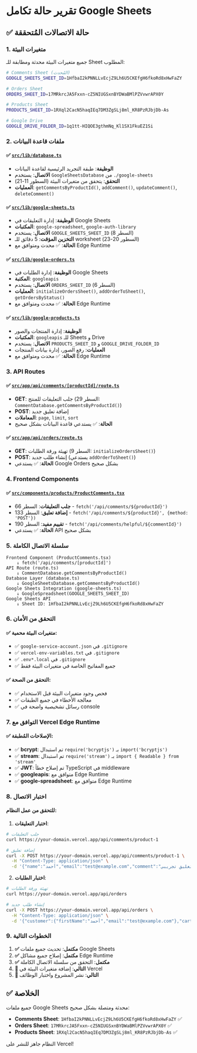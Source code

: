 # تقرير حالة تكامل Google Sheets

## ✅ حالة الاتصالات المُتحققة

### 1. **متغيرات البيئة**
جميع متغيرات البيئة محدثة ومطابقة للـ Sheet المطلوب:

```bash
# Comments Sheet (المُحدث)
GOOGLE_SHEETS_SHEET_ID=1HfbaI2kPNNLLvEcjZ9Lh6U5CKEfgH6fkoRd8xHwFaZY

# Orders Sheet
ORDERS_SHEET_ID=17MRkrcJA5Fxxn-cZ5NIUGSxnBYDWaBMlPZVvwrAPX0Y

# Products Sheet
PRODUCTS_SHEET_ID=1RXql2CacN5haqIEq7DM3ZgSLj8ml_KR8PzRJbjDb-As

# Google Drive
GOOGLE_DRIVE_FOLDER_ID=1q1tt-HIQOE3gthmNq_Kl1SX1FkuEZ1Si
```

### 2. **ملفات قاعدة البيانات**

#### ✅ [`src/lib/database.ts`](src/lib/database.ts:1)
- **الوظيفة**: طبقة التجريد الرئيسية لقاعدة البيانات
- **الاتصال**: يستخدم `GoogleSheetsDatabase` من `./google-sheets`
- **التحقق**: يتحقق من متغيرات البيئة (السطور 11-21)
- **العمليات**: `getCommentsByProductId()`, `addComment()`, `updateComment()`, `deleteComment()`

#### ✅ [`src/lib/google-sheets.ts`](src/lib/google-sheets.ts:1)
- **الوظيفة**: إدارة التعليقات في Google Sheets
- **المكتبات**: `google-spreadsheet`, `google-auth-library`
- **الاتصال**: يستخدم `GOOGLE_SHEETS_SHEET_ID` (السطر 8)
- **التخزين المؤقت**: 5 دقائق للـ worksheet (السطور 20-23)
- **الحالة**: ✅ محدث ومتوافق مع Edge Runtime

#### ✅ [`src/lib/google-orders.ts`](src/lib/google-orders.ts:1)
- **الوظيفة**: إدارة الطلبات في Google Sheets
- **المكتبة**: `googleapis`
- **الاتصال**: يستخدم `ORDERS_SHEET_ID` (السطر 6)
- **العمليات**: `initializeOrdersSheet()`, `addOrderToSheet()`, `getOrdersByStatus()`
- **الحالة**: ✅ محدث ومتوافق مع Edge Runtime

#### ✅ [`src/lib/google-products.ts`](src/lib/google-products.ts:1)
- **الوظيفة**: إدارة المنتجات والصور
- **المكتبات**: `googleapis` للـ Sheets و Drive
- **الاتصال**: يستخدم `PRODUCTS_SHEET_ID` و `GOOGLE_DRIVE_FOLDER_ID`
- **العمليات**: رفع الصور، إدارة بيانات المنتجات
- **الحالة**: ✅ محدث ومتوافق مع Edge Runtime

### 3. **API Routes**

#### ✅ [`src/app/api/comments/[productId]/route.ts`](src/app/api/comments/[productId]/route.ts:1)
- **GET**: جلب التعليقات للمنتج (السطر 29: `CommentDatabase.getCommentsByProductId()`)
- **POST**: إضافة تعليق جديد
- **المعاملات**: `page`, `limit`, `sort`
- **الحالة**: ✅ يستدعي قاعدة البيانات بشكل صحيح

#### ✅ [`src/app/api/orders/route.ts`](src/app/api/orders/route.ts:1)
- **GET**: تهيئة ورقة الطلبات (السطر 9: `initializeOrdersSheet()`)
- **POST**: إنشاء طلب جديد (يستدعي `addOrderToSheet()`)
- **الحالة**: ✅ يستدعي Google Orders بشكل صحيح

### 4. **Frontend Components**

#### ✅ [`src/components/products/ProductComments.tsx`](src/components/products/ProductComments.tsx:1)
- **جلب التعليقات**: السطر 66 - `fetch('/api/comments/${productId}')`
- **إضافة تعليق**: السطر 133 - `fetch('/api/comments/${productId}', {method: 'POST'})`
- **تقييم مفيد**: السطر 190 - `fetch('/api/comments/helpful/${commentId}')`
- **الحالة**: ✅ يستدعي API بشكل صحيح

### 5. **سلسلة الاتصال الكاملة**

```
Frontend Component (ProductComments.tsx)
    ↓ fetch('/api/comments/[productId]')
API Route (route.ts)
    ↓ CommentDatabase.getCommentsByProductId()
Database Layer (database.ts)
    ↓ GoogleSheetsDatabase.getCommentsByProductId()
Google Sheets Integration (google-sheets.ts)
    ↓ GoogleSpreadsheet(GOOGLE_SHEETS_SHEET_ID)
Google Sheets API
    ↓ Sheet ID: 1HfbaI2kPNNLLvEcjZ9Lh6U5CKEfgH6fkoRd8xHwFaZY
```

### 6. **التحقق من الأمان**

#### ✅ متغيرات البيئة محمية:
- ✅ `google-service-account.json` في `.gitignore`
- ✅ `vercel-env-variables.txt` في `.gitignore`
- ✅ `.env*.local` في `.gitignore`
- ✅ جميع المفاتيح الخاصة في متغيرات البيئة فقط

#### ✅ التحقق من الصحة:
- ✅ فحص وجود متغيرات البيئة قبل الاستخدام
- ✅ معالجة الأخطاء في جميع الطبقات
- ✅ رسائل تشخيصية واضحة في console

### 7. **التوافق مع Vercel Edge Runtime**

#### ✅ الإصلاحات المُطبقة:
- ✅ **bcrypt**: تم استبدال `require('bcryptjs')` بـ `import('bcryptjs')`
- ✅ **stream**: تم استبدال `require('stream')` بـ `import { Readable } from 'stream'`
- ✅ **JWT**: تم إصلاح خطأ TypeScript في middleware
- ✅ **googleapis**: متوافق مع Edge Runtime
- ✅ **google-spreadsheet**: متوافق مع Edge Runtime

### 8. **اختبار الاتصال**

#### للتحقق من عمل النظام:

1. **اختبار التعليقات**:
```bash
# جلب التعليقات
curl https://your-domain.vercel.app/api/comments/product-1

# إضافة تعليق
curl -X POST https://your-domain.vercel.app/api/comments/product-1 \
  -H "Content-Type: application/json" \
  -d '{"name":"أحمد","email":"test@example.com","comment":"تعليق تجريبي","rating":5}'
```

2. **اختبار الطلبات**:
```bash
# تهيئة ورقة الطلبات
curl https://your-domain.vercel.app/api/orders

# إنشاء طلب جديد
curl -X POST https://your-domain.vercel.app/api/orders \
  -H "Content-Type: application/json" \
  -d '{"customer":{"firstName":"أحمد","email":"test@example.com"},"cartItems":[{"product":{"_id":"1","name_ar":"منتج","price":100},"quantity":1}]}'
```

### 9. **الخطوات التالية**

1. **✅ مكتمل**: تحديث جميع ملفات Google Sheets
2. **✅ مكتمل**: إصلاح جميع مشاكل Edge Runtime
3. **✅ مكتمل**: التحقق من سلسلة الاتصال الكاملة
4. **🔄 التالي**: إضافة متغيرات البيئة في Vercel
5. **🔄 التالي**: نشر المشروع واختبار الوظائف

## ✅ الخلاصة

جميع ملفات Google Sheets محدثة ومتصلة بشكل صحيح:
- **Comments Sheet**: `1HfbaI2kPNNLLvEcjZ9Lh6U5CKEfgH6fkoRd8xHwFaZY` ✅
- **Orders Sheet**: `17MRkrcJA5Fxxn-cZ5NIUGSxnBYDWaBMlPZVvwrAPX0Y` ✅
- **Products Sheet**: `1RXql2CacN5haqIEq7DM3ZgSLj8ml_KR8PzRJbjDb-As` ✅

النظام جاهز للنشر على Vercel!